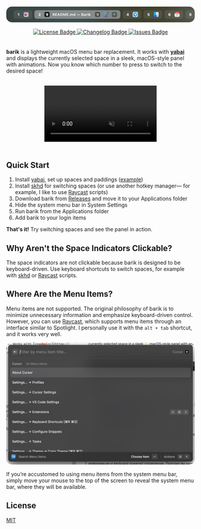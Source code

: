 <div style="height: 8px;"></div>
<p align="center" dir="auto">
  <img src="resources/preview-image.png" alt="Barik" style="border-radius: 15px;">
  <p align="center" dir="auto">
  <a href="LICENSE">
    <img alt="License Badge" src="https://img.shields.io/github/license/mocki-toki/barik.svg?color=green" style="max-width: 100%;">
  </a>
  <a href="CHANGELOG.md">
    <img alt="Changelog Badge" src="https://img.shields.io/badge/view-changelog-green.svg" style="max-width: 100%;">
  </a>
  <a href="https://github.com/mocki-toki/barik/issues">
    <img alt="Issues Badge" src="https://img.shields.io/github/issues/mocki-toki/barik.svg?color=green" style="max-width: 100%;">
  </a>
</p>
</p>

<div style="height: 8px;"></div>

**barik** is a lightweight macOS menu bar replacement. It works with [**yabai**](https://github.com/koekeishiya/yabai) and displays the currently selected space in a sleek, macOS-style panel with animations. Now you know which number to press to switch to the desired space!

<br>

<div align="center">
  <video src="https://github.com/user-attachments/assets/33cfd2c2-e961-4d04-8012-664db0113d4f" autoplay loop muted playsinline>
</div>
<br>

## Quick Start

1. Install [yabai](https://github.com/koekeishiya/yabai), set up spaces and paddings ([example](https://github.com/mocki-toki/barik/main/example/.yabairc))
2. Install [skhd](https://github.com/koekeishiya/skhd) for switching spaces (or use another hotkey manager— for example, I like to use [Raycast](https://www.raycast.com/) scripts)
3. Download barik from [Releases](https://github.com/mocki-toki/barik/releases) and move it to your Applications folder
4. Hide the system menu bar in System Settings
5. Run barik from the Applications folder
6. Add barik to your login items

**That's it!** Try switching spaces and see the panel in action.

## Why Aren't the Space Indicators Clickable?

The space indicators are not clickable because barik is designed to be keyboard-driven. Use keyboard shortcuts to switch spaces, for example with [skhd](https://github.com/koekeishiya/skhd) or [Raycast](https://www.raycast.com/) scripts.

## Where Are the Menu Items?

Menu items are not supported. The original philosophy of barik is to minimize unnecessary information and emphasize keyboard-driven control. However, you can use [Raycast](https://www.raycast.com/), which supports menu items through an interface similar to Spotlight. I personally use it with the `alt + tab` shortcut, and it works very well.

<img src="resources/raycast-menu-items.jpeg" alt="Raycast Menu Items" style="border-radius: 15px;">

If you’re accustomed to using menu items from the system menu bar, simply move your mouse to the top of the screen to reveal the system menu bar, where they will be available.

## License

[MIT](LICENSE)
